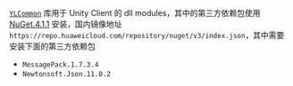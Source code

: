 [`YLCommon`](https://github.com/yanglebupt/YLCommon) 库用于 Unity Client 的 dll modules，其中的第三方依赖包使用 [NuGet.4.1.1](https://github.com/GlitchEnzo/NuGetForUnity/releases) 安装，国内镜像地址 `https://repo.huaweicloud.com/repository/nuget/v3/index.json`，其中需要安装下面的第三方依赖包
- `MessagePack.1.7.3.4`
- `Newtonsoft.Json.11.0.2`
